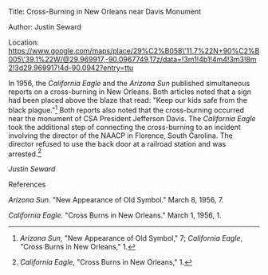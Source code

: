 Title: Cross-Burning in New Orleans near Davis Monument

Author: Justin Seward

Location:
https://www.google.com/maps/place/29%C2%B058\'11.7%22N+90%C2%B005\'39.1%22W/@29.969917,-90.0967749,17z/data=!3m1!4b1!4m4!3m3!8m2!3d29.969917!4d-90.0942?entry=ttu

In 1956, the *California Eagle* and the *Arizona Sun* published
simultaneous reports on a cross-burning in New Orleans. Both articles
noted that a sign had been placed above the blaze that read: "Keep our
kids safe from the black plague."[^1] Both reports also noted that the
cross-burning occurred near the monument of CSA President Jefferson
Davis. The *California Eagle* took the additional step of connecting the
cross-burning to an incident involving the director of the NAACP in
Florence, South Carolina. The director refused to use the back door at a
railroad station and was arrested.[^2]

*Justin Seward*

References

*Arizona Sun*. "New Appearance of Old Symbol." March 8, 1956, 7.

*California Eagle*. "Cross Burns in New Orleans." March 1, 1956, 1.

[^1]: *Arizona Sun*, "New Appearance of Old Symbol," 7; *California
    Eagle*, "Cross Burns in New Orleans," 1.

[^2]: *California Eagle*, "Cross Burns in New Orleans," 1.
